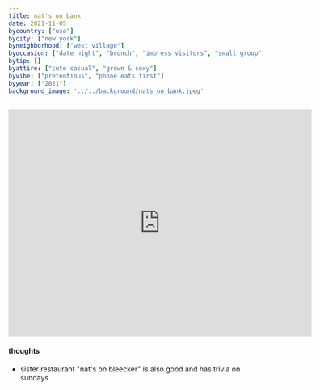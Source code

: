 ```yaml
---
title: nat's on bank
date: 2021-11-05
bycountry: ["usa"]
bycity: ["new york"]
byneighborhood: ["west village"]
byoccasion: ["date night", "brunch", "impress visitors", "small group"]
bytip: []
byattire: ["cute casual", "grown & sexy"]
byvibe: ["pretentious", "phone eats first"]
byyear: ["2021"]
background_image: '../../background/nats_on_bank.jpeg'
---
```


<iframe src="https://www.google.com/maps/embed?pb=!1m18!1m12!1m3!1d3023.1397551594946!2d-74.00646722343497!3d40.73695023608696!2m3!1f0!2f0!3f0!3m2!1i1024!2i768!4f13.1!3m3!1m2!1s0x89c2594f11ef5ce5%3a0xb2413c6491152889!2snats%20on%20bank!5e0!3m2!1sen!2sus!4v1696270857213!5m2!1sen!2sus" width="600" height="450" style="border:0;" allowfullscreen="" loading="lazy" referrerpolicy="no-referrer-when-downgrade"></iframe>

#### thoughts
* sister restaurant "nat's on bleecker" is also good and has trivia on sundays